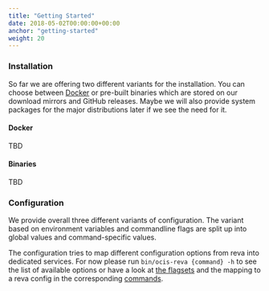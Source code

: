 ```yaml
---
title: "Getting Started"
date: 2018-05-02T00:00:00+00:00
anchor: "getting-started"
weight: 20
---
```


### Installation

So far we are offering two different variants for the installation. You can choose between [Docker](https://www.docker.com/) or pre-built binaries which are stored on our download mirrors and GitHub releases. Maybe we will also provide system packages for the major distributions later if we see the need for it.

#### Docker

TBD

#### Binaries

TBD

### Configuration

We provide overall three different variants of configuration. The variant based on environment variables and commandline flags are split up into global values and command-specific values.

The configuration tries to map different configuration options from reva into dedicated services. For now please run `bin/ocis-reva {command} -h` to see the list of available options or have a look at [the flagsets](https://github.com/owncloud/ocis-reva/tree/master/pkg/flagset) and the mapping to a reva config in the corresponding [commands](https://github.com/owncloud/ocis-reva/tree/master/pkg/command).

